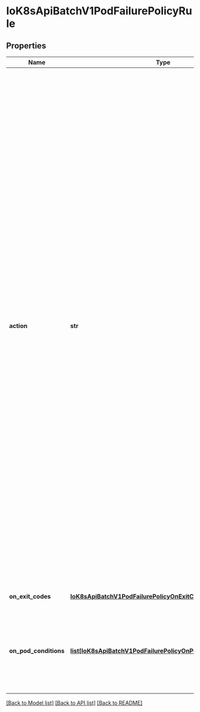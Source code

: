 # IoK8sApiBatchV1PodFailurePolicyRule

## Properties
Name | Type | Description | Notes
------------ | ------------- | ------------- | -------------
**action** | **str** | Specifies the action taken on a pod failure when the requirements are satisfied. Possible values are:  - FailJob: indicates that the pod&#39;s job is marked as Failed and all   running pods are terminated. - FailIndex: indicates that the pod&#39;s index is marked as Failed and will   not be restarted.   This value is beta-level. It can be used when the   &#x60;JobBackoffLimitPerIndex&#x60; feature gate is enabled (enabled by default). - Ignore: indicates that the counter towards the .backoffLimit is not   incremented and a replacement pod is created. - Count: indicates that the pod is handled in the default way - the   counter towards the .backoffLimit is incremented. Additional values are considered to be added in the future. Clients should react to an unknown action by skipping the rule.  Possible enum values:  - &#x60;\&quot;Count\&quot;&#x60; This is an action which might be taken on a pod failure - the pod failure is handled in the default way - the counter towards .backoffLimit, represented by the job&#39;s .status.failed field, is incremented.  - &#x60;\&quot;FailIndex\&quot;&#x60; This is an action which might be taken on a pod failure - mark the Job&#39;s index as failed to avoid restarts within this index. This action can only be used when backoffLimitPerIndex is set. This value is beta-level.  - &#x60;\&quot;FailJob\&quot;&#x60; This is an action which might be taken on a pod failure - mark the pod&#39;s job as Failed and terminate all running pods.  - &#x60;\&quot;Ignore\&quot;&#x60; This is an action which might be taken on a pod failure - the counter towards .backoffLimit, represented by the job&#39;s .status.failed field, is not incremented and a replacement pod is created. | 
**on_exit_codes** | [**IoK8sApiBatchV1PodFailurePolicyOnExitCodesRequirement**](IoK8sApiBatchV1PodFailurePolicyOnExitCodesRequirement.md) | Represents the requirement on the container exit codes. | [optional] 
**on_pod_conditions** | [**list[IoK8sApiBatchV1PodFailurePolicyOnPodConditionsPattern]**](IoK8sApiBatchV1PodFailurePolicyOnPodConditionsPattern.md) | Represents the requirement on the pod conditions. The requirement is represented as a list of pod condition patterns. The requirement is satisfied if at least one pattern matches an actual pod condition. At most 20 elements are allowed. | [optional] 

[[Back to Model list]](../README.md#documentation-for-models) [[Back to API list]](../README.md#documentation-for-api-endpoints) [[Back to README]](../README.md)


